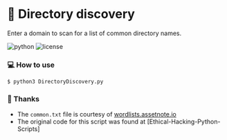 # :mag_right: Directory discovery

Enter a domain to scan for a list of common directory names.

![python](https://img.shields.io/badge/python-3.x-green.svg) ![license](https://img.shields.io/badge/License-GPLv3-brightgreen.svg)

### :computer: How to use

`$ python3 DirectoryDiscovery.py`

### :pray: Thanks

*   The `common.txt` file is courtesy of [wordlists.assetnote.io](https://wordlists.assetnote.io)
*   The original code for this script was found at [Ethical-Hacking-Python-Scripts]